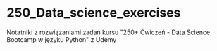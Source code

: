 # 250_Data_science_exercises
Notatniki z rozwiązaniami zadań  kursu "250+ Ćwiczeń - Data Science Bootcamp w języku Python" z Udemy
